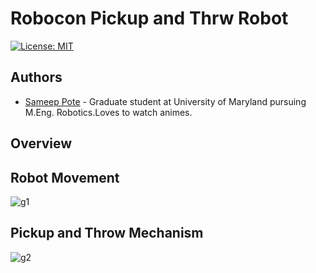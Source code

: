 # Robocon Pickup and Thrw Robot
[![License: MIT](https://img.shields.io/badge/License-MIT-yellow.svg)](https://opensource.org/licenses/MIT)
## Authors
- [Sameep Pote](https://github.com/Sameep2808) - Graduate student at University of Maryland pursuing M.Eng. Robotics.Loves to watch animes.

## Overview

## Robot Movement
![g1](https://github.com/Sameep2808/Robocon-Pick-Up-and-Throw-Robot/blob/main/gif/g1.gif)

## Pickup and Throw Mechanism
![g2](https://github.com/Sameep2808/Robocon-Pick-Up-and-Throw-Robot/blob/main/gif/2.gif)



